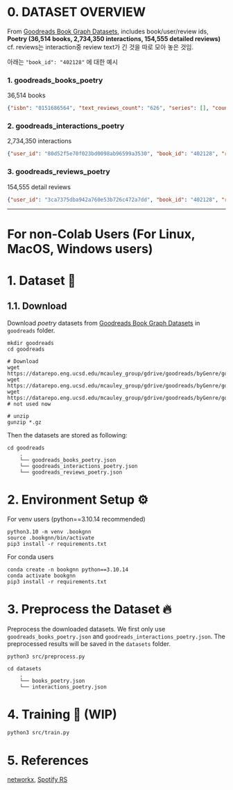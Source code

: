 # 0. DATASET OVERVIEW
From [Goodreads Book Graph Datasets](https://mengtingwan.github.io/data/goodreads.html), includes book/user/review ids, **Poetry (36,514 books, 2,734,350 interactions, 154,555 detailed reviews)**
cf. reviews는 interaction중 review text가 긴 것을 따로 모아 놓은 것임.

아래는 `"book_id": "402128"` 에 대한 예시

### 1. goodreads_books_poetry
36,514 books

```json
{"isbn": "0151686564", "text_reviews_count": "626", "series": [], "country_code": "US", "language_code": "en-US", "popular_shelves": [{"count": "15419", "name": "to-read"}, {"count": "1762", "name": "poetry"}, {"count": "302", "name": "classics"}, {"count": "187", "name": "favorites"}, {"count": "149", "name": "fiction"}, {"count": "136", "name": "cats"}, {"count": "107", "name": "animals"}, {"count": "104", "name": "owned"}, {"count": "100", "name": "books-i-own"}, {"count": "97", "name": "humor"}, {"count": "68", "name": "childrens"}, {"count": "63", "name": "currently-reading"}, {"count": "63", "name": "children"}, {"count": "55", "name": "classic"}, {"count": "46", "name": "literature"}, {"count": "45", "name": "children-s"}, {"count": "36", "name": "default"}, {"count": "31", "name": "humour"}, {"count": "31", "name": "children-s-books"}, {"count": "29", "name": "poems"}, {"count": "28", "name": "owned-books"}, {"count": "25", "name": "library"}, {"count": "25", "name": "favourites"}, {"count": "24", "name": "english"}, {"count": "23", "name": "british"}, {"count": "21", "name": "art"}, {"count": "20", "name": "childhood"}, {"count": "19", "name": "to-buy"}, {"count": "18", "name": "illustrated"}, {"count": "18", "name": "my-library"}, {"count": "18", "name": "kids"}, {"count": "18", "name": "american"}, {"count": "18", "name": "20th-century"}, {"count": "16", "name": "british-literature"}, {"count": "15", "name": "my-books"}, {"count": "14", "name": "children-s-literature"}, {"count": "12", "name": "picture-books"}, {"count": "12", "name": "home-library"}, {"count": "12", "name": "childrens-books"}, {"count": "12", "name": "childhood-favorites"}, {"count": "12", "name": "young-adult"}, {"count": "12", "name": "edward-gorey"}, {"count": "12", "name": "non-fiction"}, {"count": "11", "name": "read-in-2016"}, {"count": "11", "name": "verse"}, {"count": "11", "name": "poes\u00eda"}, {"count": "11", "name": "fantasy"}, {"count": "11", "name": "read-in-english"}, {"count": "11", "name": "own-it"}, {"count": "11", "name": "nobel"}, {"count": "10", "name": "read-in-2017"}, {"count": "10", "name": "poesia"}, {"count": "10", "name": "poetry-plays"}, {"count": "10", "name": "wish-list"}, {"count": "9", "name": "nobel-prize"}, {"count": "9", "name": "1930s"}, {"count": "9", "name": "re-read"}, {"count": "9", "name": "i-own"}, {"count": "8", "name": "2017-reading-challenge"}, {"count": "8", "name": "2016-reading-challenge"}, {"count": "8", "name": "childhood-books"}, {"count": "8", "name": "funny"}, {"count": "8", "name": "books-we-own"}, {"count": "8", "name": "read-aloud"}, {"count": "8", "name": "nonfiction"}, {"count": "7", "name": "read-in-2014"}, {"count": "7", "name": "to-read-poetry"}, {"count": "7", "name": "childrens-lit"}, {"count": "7", "name": "classic-literature"}, {"count": "7", "name": "other"}, {"count": "7", "name": "mine"}, {"count": "7", "name": "general-fiction"}, {"count": "6", "name": "read-2016"}, {"count": "6", "name": "modern-classics"}, {"count": "6", "name": "nobel-laureates"}, {"count": "6", "name": "cat"}, {"count": "6", "name": "poetry-and-plays"}, {"count": "6", "name": "kids-books"}, {"count": "6", "name": "read-alouds"}, {"count": "6", "name": "short-stories"}, {"count": "6", "name": "nobel-prize-winners"}, {"count": "6", "name": "lit"}, {"count": "6", "name": "want-to-own"}, {"count": "6", "name": "plays"}, {"count": "6", "name": "american-lit"}, {"count": "6", "name": "in-english"}, {"count": "5", "name": "read-2015"}, {"count": "5", "name": "musicals"}, {"count": "5", "name": "home"}, {"count": "5", "name": "talking-animals"}, {"count": "5", "name": "read-in-2012"}, {"count": "5", "name": "have"}, {"count": "5", "name": "adult"}, {"count": "5", "name": "modernism"}, {"count": "5", "name": "want"}, {"count": "5", "name": "read-in-2011"}, {"count": "5", "name": "t-s-eliot"}, {"count": "5", "name": "animal-fiction"}, {"count": "5", "name": "children-s-lit"}, {"count": "5", "name": "england"}], "asin": "", "is_ebook": "false", "average_rating": "4.09", "kindle_asin": "", "similar_books": ["884306", "234", "472443", "51244", "305154", "574889", "201711", "857597", "858497", "864051", "400723", "47564", "1391333", "133380", "285151"], "description": "T. S. Eliot's playful cat poems have delighted readers and cat lovers around the world ever since they were first published in 1939. They were originally composed for his godchildren, with Eliot posing as Old Possum himself, and later inspired the legendary musical Cats.", "format": "Hardcover", "link": "https://www.goodreads.com/book/show/402128.Old_Possum_s_Book_of_Practical_Cats", "authors": [{"author_id": "18540", "role": ""}, {"author_id": "21578", "role": "Illustrator"}], "publisher": "Harcourt Brace & Company", "num_pages": "56", "publication_day": "30", "isbn13": "9780151686568", "publication_month": "8", "edition_information": "Illustrated Edition", "publication_year": "1982", "url": "https://www.goodreads.com/book/show/402128.Old_Possum_s_Book_of_Practical_Cats", "image_url": "https://images.gr-assets.com/books/1327882662m/402128.jpg", "book_id": "402128", "ratings_count": "15716", "work_id": "372536", "title": "Old Possum's Book of Practical Cats", "title_without_series": "Old Possum's Book of Practical Cats"}
```
### 2. goodreads_interactions_poetry
2,734,350 interactions

```json
{"user_id": "80d52f5e70f023bd0098ab96599a3530", "book_id": "402128", "review_id": "fbd6a22a155c87a84fba7537f06cc94b", "is_read": true, "rating": 4, "review_text_incomplete": "", "date_added": "Fri Apr 19 08:15:15 -0700 2013", "date_updated": "Fri Apr 19 08:15:15 -0700 2013", "read_at": "", "started_at": ""}
```

### 3. goodreads_reviews_poetry
154,555 detail reviews

```json
{"user_id": "3ca7375dba942a760e53b726c472a7dd", "book_id": "402128", "review_id": "28423ff309bc896c071a8d9df4a10e8a", "rating": 5, "review_text": "I have three younger siblings and we grew up watching the musical Cats. We knew all the songs and attempted to do the dance moves too. I remember we used to get trouble for jumping off the sofa too. When I found out that Cats was based off of poems, I really wanted to read them. I asked for the book for Christmas one year and I read them all that day. The poems are beautifully written and actually tell stories, whereas some poems are just descriptions. I have no idea how T.S, Eliot came up with so creative and brilliant with something as familiar as the family cat. Eliot is a great writer and I would recommend this book to anyone who is looking for a break from all the intense, sophisticated poems/books they are usually reading. This book is fun and is guaranteed to brighten your day!", "date_added": "Tue Jun 12 08:59:04 -0700 2012", "date_updated": "Fri Jun 15 11:41:12 -0700 2012", "read_at": "", "started_at": "", "n_votes": 0, "n_comments": 0}

```

---
# For non-Colab Users (For Linux, MacOS, Windows users)

# 1. Dataset 📀
## 1.1. Download
Download *poetry* datasets from [Goodreads Book Graph Datasets](https://mengtingwan.github.io/data/goodreads.html) in `goodreads` folder.
```
mkdir goodreads
cd goodreads

# Download
wget https://datarepo.eng.ucsd.edu/mcauley_group/gdrive/goodreads/byGenre/goodreads_books_poetry.json.gz
wget https://datarepo.eng.ucsd.edu/mcauley_group/gdrive/goodreads/byGenre/goodreads_interactions_poetry.json.gz
wget https://datarepo.eng.ucsd.edu/mcauley_group/gdrive/goodreads/byGenre/goodreads_reviews_poetry.json.gz # not used now

# unzip
gunzip *.gz
```

Then the datasets are stored as following:
```
cd goodreads
    .
    └── goodreads_books_poetry.json
    └── goodreads_interactions_poetry.json
    └── goodreads_reviews_poetry.json
```

# 2. Environment Setup ⚙️
For venv users (python==3.10.14 recommended)
```
python3.10 -m venv .bookgnn
source .bookgnn/bin/activate
pip3 install -r requirements.txt
```

For conda users
```
conda create -n bookgnn python==3.10.14
conda activate bookgnn
pip3 install -r requirements.txt
```


# 3. Preprocess the Dataset 🔥
Preprocess the downloaded datasets. We first only use `goodreads_books_poetry.json` and `goodreads_interactions_poetry.json`. The preprocessed results will be saved in the `datasets` folder.

```
python3 src/preprocess.py

cd datasets
    .
    └── books_poetry.json
    └── interactions_poetry.json
```

# 4. Training 🚀 (WIP)

```
python3 src/train.py
```

# 5. References

[networkx](https://medium.com/@harshkjoya/connecting-the-dots-creating-network-graphs-from-pandas-dataframes-with-networkx-9c4fb60089cf), [Spotify RS](https://medium.com/stanford-cs224w/spotify-track-neural-recommender-system-51d266e31e16)